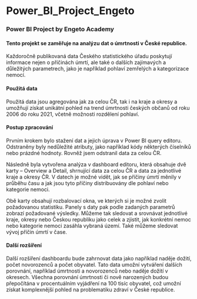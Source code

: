 # Power_BI_Project_Engeto
### Power BI Project by Engeto Academy

#### Tento projekt se zaměřuje na analýzu dat o úmrtnosti v České republice. 
Každoročně publikovaná data Českého statistického úřadu poskytují informace nejen o příčinách úmrtí, ale také o dalších zajímavých a důležitých parametrech, jako je například pohlaví zemřelých a kategorizace nemocí. 


#### Použitá data
Použitá data jsou agregována jak za celou ČR, tak i na kraje a okresy a umožňují získat unikátní pohled na trend úmrtnosti českých občanů od roku 2006 do roku 2021, včetně možnosti rozdělení pohlaví. 


#### Postup zpracování
Prvním krokem bylo stažení dat a jejich úprava v Power BI query editoru. Odstraněny byly nedůležité atributy, jako například kódy některých číselníků nebo prázdné hodnoty. Rovněž jsem odstranil data za celou ČR.

Následně byla vytvořena analýza v dashboard editoru, která obsahuje dvě karty – Overview a Detail, shrnující data za celou ČR a data za jednotlivé kraje a okresy ČR. 
V datech je možné vidět, jak se příčiny úmrtí měnily v průběhu času a jak jsou tyto příčiny distribuovány dle pohlaví nebo kategorie nemoci.

Obě karty obsahují rozbalovací okna, ve kterých si je možné zvolit požadovanou statistiku. Panely s daty pak podle zadaných parametrů zobrazí požadované výsledky. Můžeme tak sledovat a srovnávat jednotlivé kraje, okresy nebo Českou republiku jako celek a zjistit, jak konkrétní nemoc nebo kategorie nemoci zasáhla vybraná území. Také můžeme sledovat vývoj příčin úmrtí v čase.


#### Další rozšíření
Další rozšíření dashboardu bude zahrnovat data jako například naděje dožití, počet novorozenců a počet obyvatel. Tato data umožní vytváření dalších porovnání, například úmrtnosti a novorozenců nebo naděje dožití v okresech. Všechna porovnání úmrtnosti či nově narozených budou přepočítána v procentuálním vyjádření na 100 tisíc obyvatel, což umožní získat komplexnější pohled na problematiku zdraví v České republice.
